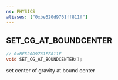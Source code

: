 ```yaml
---
ns: PHYSICS
aliases: ["0xbe520d9761ff811f"]
---
```

## SET_CG_AT_BOUNDCENTER

```c
// 0xBE520D9761FF811F
void SET_CG_AT_BOUNDCENTER();
```

set center of gravity at bound center

